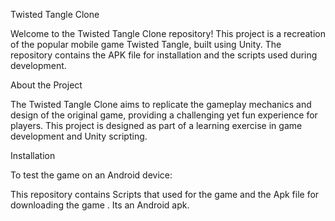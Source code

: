 Twisted Tangle Clone

Welcome to the Twisted Tangle Clone repository! This project is a recreation of the popular mobile game Twisted Tangle, built using Unity. The repository contains the APK file for installation and the scripts used during development.

About the Project

The Twisted Tangle Clone aims to replicate the gameplay mechanics and design of the original game, providing a challenging yet fun experience for players. This project is designed as part of a learning exercise in game development and Unity scripting.


Installation

To test the game on an Android device:

This repository contains Scripts that used for the game and the Apk file for downloading the game . Its an Android apk.

